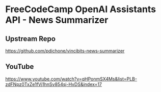 # FreeCodeCamp OpenAI Assistants API - News Summarizer

## Upstream Repo

https://github.com/pdichone/vincibits-news-summarizer

## YouTube

https://www.youtube.com/watch?v=qHPonmSX4Ms&list=PLB-zdFNpz0TxZe1fVj1hnSv854sj-HvDS&index=17


